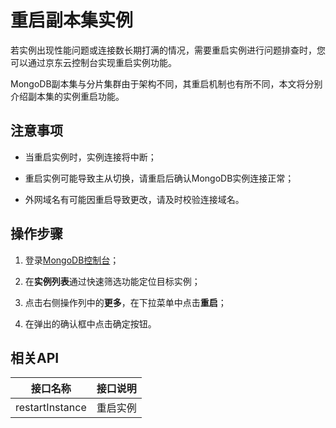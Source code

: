 # 重启副本集实例

若实例出现性能问题或连接数长期打满的情况，需要重启实例进行问题排查时，您可以通过京东云控制台实现重启实例功能。

MongoDB副本集与分片集群由于架构不同，其重启机制也有所不同，本文将分别介绍副本集的实例重启功能。



## 注意事项

- 当重启实例时，实例连接将中断；

- 重启实例可能导致主从切换，请重启后确认MongoDB实例连接正常；

- 外网域名有可能因重启导致更改，请及时校验连接域名。



## 操作步骤

1. 登录[MongoDB控制台](https://mongodb-console.jdcloud.com/mongodb)；

2. 在**实例列表**通过快速筛选功能定位目标实例；

3. 点击右侧操作列中的**更多**，在下拉菜单中点击**重启**；

4. 在弹出的确认框中点击确定按钮。



## 相关API

| 接口名称        | 接口说明 |
| --------------- | -------- |
| restartInstance | 重启实例 |